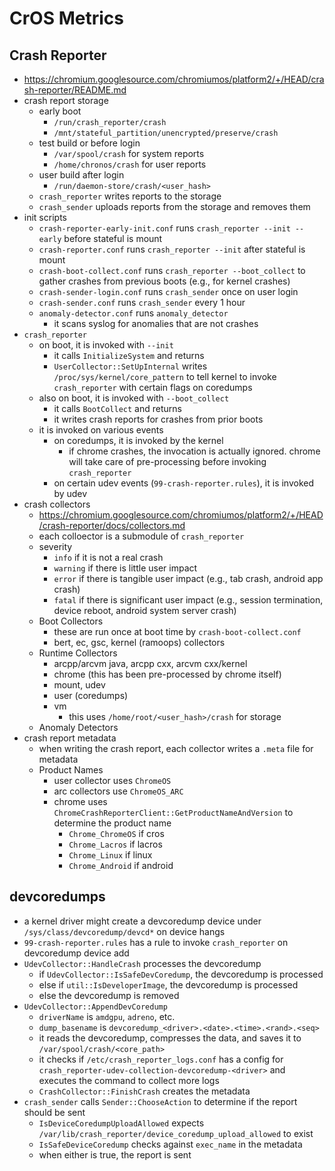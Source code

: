 CrOS Metrics
============

## Crash Reporter

- <https://chromium.googlesource.com/chromiumos/platform2/+/HEAD/crash-reporter/README.md>
- crash report storage
  - early boot
    - `/run/crash_reporter/crash`
    - `/mnt/stateful_partition/unencrypted/preserve/crash`
  - test build or before login
    - `/var/spool/crash` for system reports
    - `/home/chronos/crash` for user reports
  - user build after login
    - `/run/daemon-store/crash/<user_hash>`
  - `crash_reporter` writes reports to the storage
  - `crash_sender` uploads reports from the storage and removes them
- init scripts
  - `crash-reporter-early-init.conf` runs `crash_reporter --init --early`
    before stateful is mount
  - `crash-reporter.conf` runs `crash_reporter --init` after stateful is mount
  - `crash-boot-collect.conf` runs `crash_reporter --boot_collect` to gather
    crashes from previous boots (e.g., for kernel crashes)
  - `crash-sender-login.conf` runs `crash_sender` once on user login
  - `crash-sender.conf` runs `crash_sender` every 1 hour
  - `anomaly-detector.conf` runs `anomaly_detector`
    - it scans syslog for anomalies that are not crashes
- `crash_reporter`
  - on boot, it is invoked with `--init`
    - it calls `InitializeSystem` and returns
    - `UserCollector::SetUpInternal` writes `/proc/sys/kernel/core_pattern` to
      tell kernel to invoke `crash_reporter` with certain flags on coredumps
  - also on boot, it is invoked with `--boot_collect`
    - it calls `BootCollect` and returns
    - it writes crash reports for crashes from prior boots
  - it is invoked on various events
    - on coredumps, it is invoked by the kernel
      - if chrome crashes, the invocation is actually ignored.  chrome will
        take care of pre-processing before invoking `crash_reporter`
    - on certain udev events (`99-crash-reporter.rules`), it is invoked by
      udev
- crash collectors
  - <https://chromium.googlesource.com/chromiumos/platform2/+/HEAD/crash-reporter/docs/collectors.md>
  - each colloector is a submodule of `crash_reporter`
  - severity
    - `info` if it is not a real crash
    - `warning` if there is little user impact
    - `error` if there is tangible user impact (e.g., tab crash, android app
      crash)
    - `fatal` if there is significant user impact (e.g., session termination,
      device reboot, android system server crash)
  - Boot Collectors
    - these are run once at boot time by `crash-boot-collect.conf`
    - bert, ec, gsc, kernel (ramoops) collectors
  - Runtime Collectors
    - arcpp/arcvm java, arcpp cxx, arcvm cxx/kernel
    - chrome (this has been pre-processed by chrome itself)
    - mount, udev
    - user (coredumps)
    - vm
      - this uses `/home/root/<user_hash>/crash` for storage
  - Anomaly Detectors
- crash report metadata
  - when writing the crash report, each collector writes a `.meta` file for
    metadata
  - Product Names
    - user collector uses `ChromeOS`
    - arc collectors use `ChromeOS_ARC`
    - chrome uses `ChromeCrashReporterClient::GetProductNameAndVersion` to
      determine the product name
      - `Chrome_ChromeOS` if cros
      - `Chrome_Lacros` if lacros
      - `Chrome_Linux` if linux
      - `Chrome_Android` if android

## devcoredumps

- a kernel driver might create a devcoredump device under
  `/sys/class/devcoredump/devcd*` on device hangs
- `99-crash-reporter.rules` has a rule to invoke `crash_reporter` on
  devcoredump device add
- `UdevCollector::HandleCrash` processes the devcoredump
  - if `UdevCollector::IsSafeDevCoredump`, the devcoredump is processed
  - else if `util::IsDeveloperImage`, the devcoredump is processed
  - else the devcoredump is removed
- `UdevCollector::AppendDevCoredump`
  - `driverName` is `amdgpu`, `adreno`, etc.
  - `dump_basename` is `devcoredump_<driver>.<date>.<time>.<rand>.<seq>`
  - it reads the devcoredump, compresses the data, and saves it to
    `/var/spool/crash/<core_path>`
  - it checks if `/etc/crash_reporter_logs.conf` has a config for
    `crash_reporter-udev-collection-devcoredump-<driver>` and executes the
    command to collect more logs
  - `CrashCollector::FinishCrash` creates the metadata
- `crash_sender` calls `Sender::ChooseAction` to determine if the report
  should be sent
  - `IsDeviceCoredumpUploadAllowed` expects
    `/var/lib/crash_reporter/device_coredump_upload_allowed` to exist
  - `IsSafeDeviceCoredump` checks against `exec_name` in the metadata
  - when either is true, the report is sent
